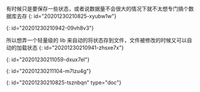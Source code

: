 有时候只是要保存一些状态，或者说数据量不会很大的情况下就不太想专门搞个数据库去存
{: id="20201230210825-xyubw1w"}

{: id="20201230210942-09vh8v3"}

所以想弄一个轻量级的 lib 来自动的将状态存到文件，文件被修改的时候又可以自动的加载状态
{: id="20201230210941-zhsxe7x"}

{: id="20201230211059-dxux7el"}

{: id="20201230211104-m7lzu4g"}


{: id="20201230210825-tsznbqn" type="doc"}
